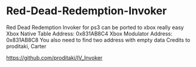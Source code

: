 # Red-Dead-Redemption-Invoker
Red Dead Redemption Invoker for ps3 can be ported to xbox really easy
Xbox Native Table Address: 0x831AB8C4
Xbox Modulator Address: 0x831AB8C8
You also need to find two address with empty data
Credits to proditaki, Carter

https://github.com/proditaki/IV_Invoker
